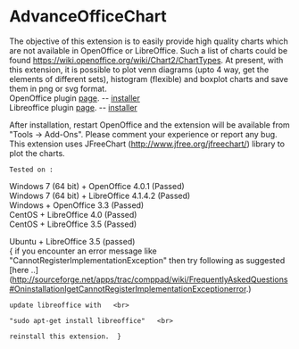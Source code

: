 # AdvanceOfficeChart
  The objective of this extension is to easily provide high quality charts which are not available in OpenOffice or LibreOffice. Such a list of charts could be found https://wiki.openoffice.org/wiki/Chart2/ChartTypes.  At present, with this extension, it is possible to plot venn diagrams (upto 4 way, get the elements of different sets), histogram (flexible) and boxplot charts and save them in png or svg format.  
  OpenOffice plugin [page](https://extensions.openoffice.org/en/project/advance-office-chart). -- [installer](https://github.com/vondoRishi/AdvanceOfficeChart/blob/master/AOC_Open_0.2.2.oxt) <br>
  Libreoffice plugin [page](https://extensions.libreoffice.org/extensions/advance-office-chart-1). -- [installer](https://github.com/vondoRishi/AdvanceOfficeChart/blob/master/AOC_Libre_0.2.2.oxt)
  
  After installation, restart OpenOffice and the extension will be available from "Tools -> Add-Ons".  Please comment your experience or report any bug.  
  This extension uses JFreeChart (http://www.jfree.org/jfreechart/) library to plot the charts.  
        
    Tested on : 
Windows 7 (64 bit) + OpenOffice 4.0.1 (Passed)  <br>
Windows 7 (64 bit) + LibreOffice 4.1.4.2 (Passed)  <br>
Windows + OpenOffice 3.3 (Passed)  <br>
CentOS + LibreOffice 4.0 (Passed)  <br>
CentOS + LibreOffice 3.5 (Passed)  <br>

Ubuntu + LibreOffice 3.5 (passed)   <br>
{  if you encounter an error message like "CannotRegisterImplementationException" then try following as suggested [here ..] (http://sourceforge.net/apps/trac/comppad/wiki/FrequentlyAskedQuestions#OninstallationIgetCannotRegisterImplementationExceptionerror.) 

    update libreoffice with   <br>

    "sudo apt-get install libreoffice"   <br>

    reinstall this extension.  }


